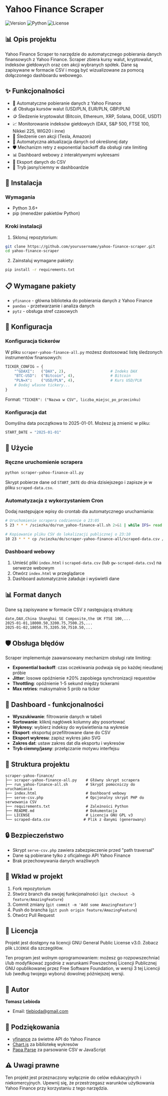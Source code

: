 # Yahoo Finance Scraper

![Version](https://img.shields.io/badge/version-1.5.0-blue.svg)
![Python](https://img.shields.io/badge/python-3.6+-green.svg)
![License](https://img.shields.io/badge/license-GPL%20v3-blue.svg)

## 📊 Opis projektu

Yahoo Finance Scraper to narzędzie do automatycznego pobierania danych finansowych z Yahoo Finance. Scraper zbiera kursy walut, kryptowalut, indeksów giełdowych oraz cen akcji wybranych spółek. Dane są zapisywane w formacie CSV i mogą być wizualizowane za pomocą dołączonego dashboardu webowego.

## ✨ Funkcjonalności

- 🔄 Automatyczne pobieranie danych z Yahoo Finance
- 💰 Obsługa kursów walut (USD/PLN, EUR/PLN, GBP/PLN)
- 🪙 Śledzenie kryptowalut (Bitcoin, Ethereum, XRP, Solana, DOGE, USDT)
- 📈 Monitorowanie indeksów giełdowych (DAX, S&P 500, FTSE 100, Nikkei 225, WIG20 i inne)
- 🏢 Śledzenie cen akcji (Tesla, Amazon)
- 📅 Automatyczna aktualizacja danych od określonej daty
- 🛡️ Mechanizm retry z exponential backoff dla obsługi rate limiting
- 📊 Dashboard webowy z interaktywnymi wykresami
- 💾 Eksport danych do CSV
- 🎨 Tryb jasny/ciemny w dashboardzie

## 🚀 Instalacja

### Wymagania

- Python 3.6+
- pip (menedżer pakietów Python)

### Kroki instalacji

1. Sklonuj repozytorium:
```bash
git clone https://github.com/yourusername/yahoo-finance-scraper.git
cd yahoo-finance-scraper
```

2. Zainstaluj wymagane pakiety:
```bash
pip install -r requirements.txt
```

## 📋 Wymagane pakiety

- `yfinance` - główna biblioteka do pobierania danych z Yahoo Finance
- `pandas` - przetwarzanie i analiza danych
- `pytz` - obsługa stref czasowych

## 🔧 Konfiguracja

### Konfiguracja tickerów

W pliku `scraper-yahoo-finance-all.py` możesz dostosować listę śledzonych instrumentów finansowych:

```python
TICKER_CONFIG = {
    "^GDAXI":   ("DAX", 2),                    # Indeks DAX
    "BTC-USD":  ("Bitcoin", 4),                # Bitcoin
    "PLN=X":    ("USD/PLN", 4),                # Kurs USD/PLN
    # Dodaj własne tickery...
}
```

Format: `"TICKER": ("Nazwa w CSV", liczba_miejsc_po_przecinku)`

### Konfiguracja dat

Domyślna data początkowa to 2025-01-01. Możesz ją zmienić w pliku:

```python
START_DATE = "2025-01-01"
```

## 📖 Użycie

### Ręczne uruchomienie scrapera

```bash
python scraper-yahoo-finance-all.py
```

Skrypt pobierze dane od `START_DATE` do dnia dzisiejszego i zapisze je w pliku `scraped-data.csv`.

### Automatyzacja z wykorzystaniem Cron

Dodaj następujące wpisy do crontab dla automatycznego uruchamiania:

```bash
# Uruchomienie scrapera codziennie o 23:05
5 23 * * * /sciezka/do/run_yahoo-finance-all.sh 2>&1 | while IFS= read -r line; do printf "%s %s\n" "$(date '+\%Y-%m-%d %H:%M:%S')" "$line"; done >> /var/log/scraper-yahoo-finance-all.log

# Kopiowanie pliku CSV do lokalizacji publicznej o 23:10
10 23 * * * cp /sciezka/do/scraper-yahoo-finance-all/scraped-data.csv /gdzie/ma/lezec/plik/scraped-data.csv
```

### Dashboard webowy

1. Umieść pliki `index.html` i `scraped-data.csv` (lub `gw-scraped-data.csv`) na serwerze webowym
2. Otwórz `index.html` w przeglądarce
3. Dashboard automatycznie załaduje i wyświetli dane

## 📊 Format danych

Dane są zapisywane w formacie CSV z następującą strukturą:

```csv
date,DAX,China Shanghai SE Composite,the UK FTSE 100,...
2025-01-01,18000.50,3200.75,7500.25,...
2025-01-02,18050.75,3205.50,7510.50,...
```

## 🛡️ Obsługa błędów

Scraper implementuje zaawansowany mechanizm obsługi rate limiting:

- **Exponential backoff**: czas oczekiwania podwaja się po każdej nieudanej próbie
- **Jitter**: losowe opóźnienie ±20% zapobiega synchronizacji requestów
- **Throttling**: opóźnienie 1-5 sekund między tickerami
- **Max retries**: maksymalnie 5 prób na ticker

## 🎨 Dashboard - funkcjonalności

- **Wyszukiwanie**: filtrowanie danych w tabeli
- **Sortowanie**: kliknij nagłówek kolumny aby posortować
- **Wykresy**: wybierz indeksy do wyświetlenia na wykresie
- **Eksport**: eksportuj przefiltrowane dane do CSV
- **Eksport wykresu**: zapisz wykres jako SVG
- **Zakres dat**: ustaw zakres dat dla eksportu i wykresów
- **Tryb ciemny/jasny**: przełączanie motywu interfejsu

## 📁 Struktura projektu

```
scraper-yahoo-finance/
├── scraper-yahoo-finance-all.py    # Główny skrypt scrapera
├── run_yahoo-finance-all.sh        # Skrypt pomocniczy do uruchamiania
├── index.html                      # Dashboard webowy
├── serve-csv.php                   # Opcjonalny skrypt PHP do serwowania CSV
├── requirements.txt                # Zależności Python
├── README.md                       # Dokumentacja
├── LICENSE                         # Licencja GNU GPL v3
└── scraped-data.csv               # Plik z danymi (generowany)
```

## 🔒 Bezpieczeństwo

- Skrypt `serve-csv.php` zawiera zabezpieczenie przed "path traversal"
- Dane są pobierane tylko z oficjalnego API Yahoo Finance
- Brak przechowywania danych wrażliwych

## 🤝 Wkład w projekt

1. Fork repozytorium
2. Stwórz branch dla swojej funkcjonalności (`git checkout -b feature/AmazingFeature`)
3. Commit zmiany (`git commit -m 'Add some AmazingFeature'`)
4. Push do brancha (`git push origin feature/AmazingFeature`)
5. Otwórz Pull Request

## 📝 Licencja

Projekt jest dostępny na licencji GNU General Public License v3.0. Zobacz plik `LICENSE` dla szczegółów.

Ten program jest wolnym oprogramowaniem: możesz go rozpowszechniać i/lub modyfikować zgodnie z warunkami Powszechnej Licencji Publicznej GNU opublikowanej przez Free Software Foundation, w wersji 3 tej Licencji lub (według twojego wyboru) dowolnej późniejszej wersji.

## 👤 Autor

**Tomasz Lebioda**
- Email: tlebioda@gmail.com

## 🙏 Podziękowania

- [yfinance](https://github.com/ranaroussi/yfinance) za świetne API do Yahoo Finance
- [Chart.js](https://www.chartjs.org/) za bibliotekę wykresów
- [Papa Parse](https://www.papaparse.com/) za parsowanie CSV w JavaScript

## ⚠️ Uwagi prawne

Ten projekt jest przeznaczony wyłącznie do celów edukacyjnych i niekomercyjnych. Upewnij się, że przestrzegasz warunków użytkowania Yahoo Finance przy korzystaniu z tego narzędzia.